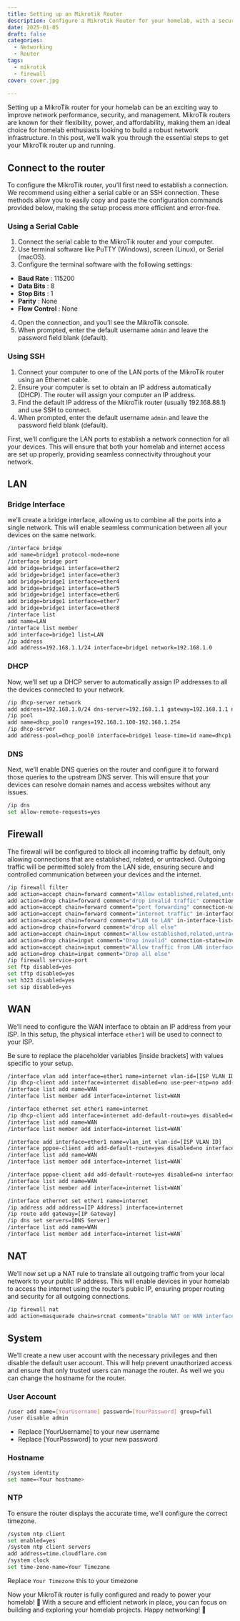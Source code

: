 ```yaml
---
title: Setting up an Mikrotik Router
description: Configure a Mikrotik Router for your homelab, with a secure and flexible configureation.
date: 2025-01-05
draft: false
categories:
  - Networking
  - Router
tags:
  - mikrotik
  - firewall
cover: cover.jpg
      
---
```



Setting up a MikroTik router for your homelab can be an exciting way to improve network performance, security, and management. MikroTik routers are known for their flexibility, power, and affordability, making them an ideal choice for homelab enthusiasts looking to build a robust network infrastructure. In this post, we’ll walk you through the essential steps to get your MikroTik router up and running.

## Connect to the router

To configure the MikroTik router, you’ll first need to establish a connection. We recommend using either a serial cable or an SSH connection. These methods allow you to easily copy and paste the configuration commands provided below, making the setup process more efficient and error-free.

### Using a Serial Cable

1. Connect the serial cable to the MikroTik router and your computer.
2. Use terminal software like PuTTY (Windows), screen (Linux), or Serial (macOS).
3. Configure the terminal software with the following settings:
  - **Baud Rate** : 115200
  - **Data Bits** : 8
  - **Stop Bits** : 1
  - **Parity** : None
  - **Flow Control** : None
4. Open the connection, and you’ll see the MikroTik console.
5. When prompted, enter the default username `admin` and leave the password field blank (default).

### Using SSH
1. Connect your computer to one of the LAN ports of the MikroTik router using an Ethernet cable.
2. Ensure your computer is set to obtain an IP address automatically (DHCP). The router will assign your computer an IP address.
3. Find the default IP address of the MikroTik router (usually 192.168.88.1) and use SSH to connect.
4. When prompted, enter the default username `admin` and leave the password field blank (default).

First, we’ll configure the LAN ports to establish a network connection for all your devices. This will ensure that both your homelab and internet access are set up properly, providing seamless connectivity throughout your network.

## LAN

### Bridge Interface

we’ll create a bridge interface, allowing us to combine all the ports into a single network. This will enable seamless communication between all your devices on the same network.

```bash
/interface bridge
add name=bridge1 protocol-mode=none
/interface bridge port
add bridge=bridge1 interface=ether2
add bridge=bridge1 interface=ether3
add bridge=bridge1 interface=ether4
add bridge=bridge1 interface=ether5
add bridge=bridge1 interface=ether6
add bridge=bridge1 interface=ether7
add bridge=bridge1 interface=ether8
/interface list
add name=LAN
/interface list member
add interface=bridge1 list=LAN
/ip address
add address=192.168.1.1/24 interface=bridge1 network=192.168.1.0
```

### DHCP

Now, we’ll set up a DHCP server to automatically assign IP addresses to all the devices connected to your network.

```bash
/ip dhcp-server network
add address=192.168.1.0/24 dns-server=192.168.1.1 gateway=192.168.1.1 netmask=24
/ip pool
add name=dhcp_pool0 ranges=192.168.1.100-192.168.1.254
/ip dhcp-server
add address-pool=dhcp_pool0 interface=bridge1 lease-time=1d name=dhcp1
```

### DNS

Next, we’ll enable DNS queries on the router and configure it to forward those queries to the upstream DNS server. This will ensure that your devices can resolve domain names and access websites without any issues.

```bash
/ip dns
set allow-remote-requests=yes
```

## Firewall

The firewall will be configured to block all incoming traffic by default, only allowing connections that are established, related, or untracked. Outgoing traffic will be permitted solely from the LAN side, ensuring secure and controlled communication between your devices and the internet.

```bash
/ip firewall filter
add action=accept chain=forward comment="Allow established,related,untracked" connection-state=established,related,untracked
add action=drop chain=forward comment="drop invalid traffic" connection-state=invalid
add action=accept chain=forward comment="port forwarding" connection-nat-state=dstnat
add action=accept chain=forward comment="internet traffic" in-interface-list=LAN out-interface-list=WAN
add action=accept chain=forward comment="LAN to LAN" in-interface-list=LAN out-interface-list=LAN
add action=drop chain=forward comment="drop all else"
add action=accept chain=input comment="Allow established,related,untracked" connection-state=established,related,untracked
add action=drop chain=input comment="Drop invalid" connection-state=invalid
add action=accept chain=input comment="Allow traffic from LAN interface list to the router" in-interface-list=LAN
add action=drop chain=input comment="Drop all else"
/ip firewall service-port
set ftp disabled=yes
set tftp disabled=yes
set h323 disabled=yes
set sip disabled=yes
```

## WAN

We’ll need to configure the WAN interface to obtain an IP address from your ISP. In this setup, the physical interface `ether1` will be used to connect to your ISP. 

Be sure to replace the placeholder variables [inside brackets] with values specific to your setup.

```bash {filename="DHCP with VLAN"}
/interface vlan add interface=ether1 name=internet vlan-id=[ISP VLAN ID]
/ip dhcp-client add interface=internet disabled=no use-peer-ntp=no add-default-route=yes 
/interface list add name=WAN 
/interface list member add interface=internet list=WAN
```

```bash {filename="DHCP"}
/interface ethernet set ether1 name=internet 
/ip dhcp-client add interface=internet add-default-route=yes disabled=no use-peer-ntp=no 
/interface list add name=WAN 
/interface list member add interface=internet list=WAN`
```

```bash {filename="PPPoE with VLAN"}
/interface add interface=ether1 name=vlan_int vlan-id=[ISP VLAN ID]
/interface pppoe-client add add-default-route=yes disabled=no interface=vlan_int name=internet use-peer-dns=yes user=[username] password=[password]
/interface list add name=WAN 
/interface list member add interface=internet list=WAN`
```

```bash {filename="PPPoE"}
/interface pppoe-client add add-default-route=yes disabled=no interface=ether1 name=internet use-peer-dns=yes user=[username] password=[password]
/interface list add name=WAN 
/interface list member add interface=internet list=WAN`
```

```bash {filename="Static IP"}
/interface ethernet set ether1 name=internet 
/ip address add address=[IP Address] interface=internet 
/ip route add gateway=[IP Gateway]
/ip dns set servers=[DNS Server]
/interface list add name=WAN 
/interface list member add interface=internet list=WAN`
```


## NAT

We’ll now set up a NAT rule to translate all outgoing traffic from your local network to your public IP address. This will enable devices in your homelab to access the internet using the router’s public IP, ensuring proper routing and security for all outgoing connections.

```bash
/ip firewall nat
add action=masquerade chain=srcnat comment="Enable NAT on WAN interface" out-interface-list=WAN
```

## System

We’ll create a new user account with the necessary privileges and then disable the default user account. This will help prevent unauthorized access and ensure that only trusted users can manage the router. As well we you can change the hostname for the router.

### User Account

```bash
/user add name=[YourUsername] password=[YourPassword] group=full
/user disable admin
```

* Replace [YourUsername] to your new username
* Replace [YourPassword] to your new password

### Hostname

```bash
/system identity
set name=<Your hostname>
```

### NTP

To ensure the router displays the accurate time, we’ll configure the correct timezone.

```bash
/system ntp client
set enabled=yes
/system ntp client servers
add address=time.cloudflare.com
/system clock
set time-zone-name=Your Timezone
```
Replace `Your Timezone` this to your timezone

Now your MikroTik router is fully configured and ready to power your homelab! 🎉 With a secure and efficient network in place, you can focus on building and exploring your homelab projects. Happy networking! 🤝
